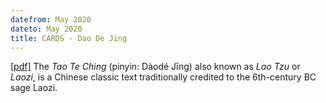 ```yaml
---
datefrom: May 2020
dateto: May 2020
title: CARDS - Dao De Jing
---
```


[\[pdf\]](stuff/ddj.pdf) The _Tao Te Ching_ (pinyin: Dàodé Jīng) also known as _Lao Tzu_ or _Laozi_, is a Chinese classic text traditionally credited to the 6th-century BC sage Laozi.
